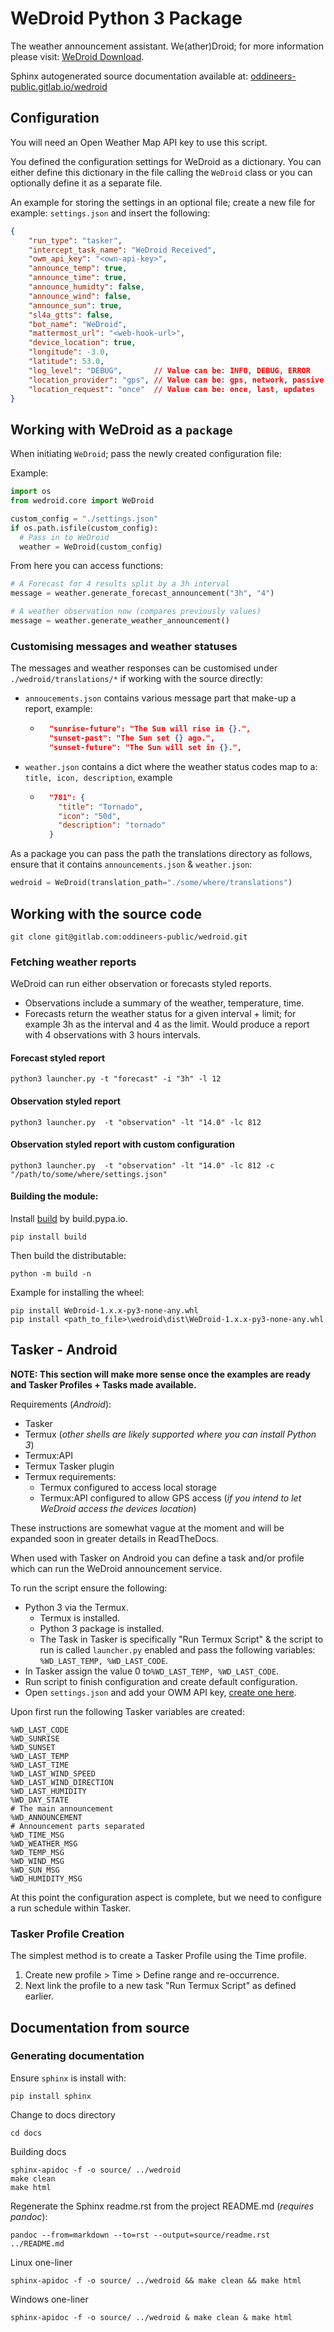 # WeDroid Python 3 Package

The weather announcement assistant. We(ather)Droid; for more information please visit: [WeDroid Download](https://oddineers.co.uk/wedroid/).

Sphinx autogenerated source documentation available at: [oddineers-public.gitlab.io/wedroid](https://oddineers-public.gitlab.io/wedroid/)

## Configuration
You will need an Open Weather Map API key to use this script.

You defined the configuration settings for WeDroid as a dictionary. You can either define this dictionary in the file calling the `WeDroid` class or you can optionally define it as a separate file.
 
An example for storing the settings in an optional file; create a new file for example: `settings.json` and insert the following:

```json
{
    "run_type": "tasker",
    "intercept_task_name": "WeDroid Received",
    "owm_api_key": "<own-api-key>",
    "announce_temp": true,
    "announce_time": true,
    "announce_humidty": false,
    "announce_wind": false,
    "announce_sun": true,
    "sl4a_gtts": false,
    "bot_name": "WeDroid",
    "mattermost_url": "<web-hook-url>",
    "device_location": true,
    "longitude": -3.0,
    "latitude": 53.0,
    "log_level": "DEBUG",       // Value can be: INFO, DEBUG, ERROR
    "location_provider": "gps", // Value can be: gps, network, passive
    "location_request": "once"  // Value can be: once, last, updates
}
```

## Working with WeDroid as a `package`
When initiating `WeDroid`; pass the newly created configuration file:

Example:
```python
import os
from wedroid.core import WeDroid

custom_config = "./settings.json"
if os.path.isfile(custom_config):
  # Pass in to WeDroid
  weather = WeDroid(custom_config)
```

From here you can access functions:
```python
# A Forecast for 4 results split by a 3h interval
message = weather.generate_forecast_announcement("3h", "4")
```

```python
# A weather observation now (compares previously values)
message = weather.generate_weather_announcement()
```

### Customising messages and weather statuses

The messages and weather responses can be customised under `./wedroid/translations/*` if working with the source directly:
- `annoucements.json` contains various message part that make-up a report, example:
  - ```json
      "sunrise-future": "The Sun will rise in {}.",
      "sunset-past": "The Sun set {} ago.",
      "sunset-future": "The Sun will set in {}.",
    ```
- `weather.json` contains a dict where the weather status codes map to a: `title, icon, description`, example
  - ```json
      "781": {
        "title": "Tornado",
        "icon": "50d",
        "description": "tornado"
      }
    ```

As a package you can pass the path the translations directory as follows, ensure that it contains `announcements.json` & `weather.json`:

```python
wedroid = WeDroid(translation_path="./some/where/translations")
```

## Working with the source code

```commandline
git clone git@gitlab.com:oddineers-public/wedroid.git
```

### Fetching weather reports
WeDroid can run either observation or forecasts styled reports.
- Observations include a summary of the weather, temperature, time.
- Forecasts return the weather status for a given interval + limit; for example 3h as the interval and 4 as the limit.
Would produce a report with 4 observations with 3 hours intervals. 

#### Forecast styled report
```
python3 launcher.py -t "forecast" -i "3h" -l 12 
```

#### Observation styled report
```
python3 launcher.py  -t "observation" -lt "14.0" -lc 812
```

#### Observation styled report with custom configuration
```
python3 launcher.py  -t "observation" -lt "14.0" -lc 812 -c "/path/to/some/where/settings.json"
```

#### Building the module:

Install [build](https://build.pypa.io/en/stable/) by build.pypa.io.
```
pip install build
```

Then build the distributable:
```commandline
python -m build -n
```

Example for installing the wheel:
```commandline
pip install WeDroid-1.x.x-py3-none-any.whl
pip install <path_to_file>\wedroid\dist\WeDroid-1.x.x-py3-none-any.whl
```

## Tasker - Android
**NOTE: This section will make more sense once the examples are ready and Tasker Profiles + Tasks made available.**

Requirements (_Android_):
- Tasker
- Termux (_other shells are likely supported where you can install Python 3_)
- Termux:API
- Termux Tasker plugin
- Termux requirements:
  - Termux configured to access local storage
  - Termux:API configured to allow GPS access (_if you intend to let WeDroid access the devices location_)

These instructions are somewhat vague at the moment and will be expanded soon in greater details in ReadTheDocs.

When used with Tasker on Android you can define a task and/or profile which can run the WeDroid announcement service.
 
To run the script ensure the following:
- Python 3 via the Termux.
    - Termux is installed.
    - Python 3 package is installed.
    - The Task in Tasker is specifically "Run Termux Script" & the script to run is called `launcher.py` enabled and pass the following variables: `%WD_LAST_TEMP, %WD_LAST_CODE`.
- In Tasker assign the value 0 to`%WD_LAST_TEMP, %WD_LAST_CODE`.
- Run script to finish configuration and create default configuration.
- Open `settings.json` and add your OWM API key, [create one here](https://openweathermap.org/api).

Upon first run the following Tasker variables are created:

```text
%WD_LAST_CODE
%WD_SUNRISE
%WD_SUNSET
%WD_LAST_TEMP
%WD_LAST_TIME
%WD_LAST_WIND_SPEED
%WD_LAST_WIND_DIRECTION
%WD_LAST_HUMIDITY
%WD_DAY_STATE
# The main announcement
%WD_ANNOUNCEMENT
# Announcement parts separated
%WD_TIME_MSG
%WD_WEATHER_MSG
%WD_TEMP_MSG
%WD_WIND_MSG
%WD_SUN_MSG
%WD_HUMIDITY_MSG
```

At this point the configuration aspect is complete, but we need to configure a run schedule within Tasker. 

### Tasker Profile Creation
The simplest method is to create a Tasker Profile using the Time profile.

1. Create new profile > Time > Define range and re-occurrence.
2. Next link the profile to a new task "Run Termux Script" as defined earlier.

## Documentation from source

### Generating documentation

Ensure `sphinx` is install with:
```commandline
pip install sphinx
```
Change to docs directory
```commandline
cd docs
```
Building docs
```commandline
sphinx-apidoc -f -o source/ ../wedroid
make clean
make html
```
Regenerate the Sphinx readme.rst from the project README.md (_requires pandoc_):
```commandline
pandoc --from=markdown --to=rst --output=source/readme.rst ../README.md
```

Linux one-liner
```commandline
sphinx-apidoc -f -o source/ ../wedroid && make clean && make html
```

Windows one-liner
```commandline
sphinx-apidoc -f -o source/ ../wedroid & make clean & make html
```